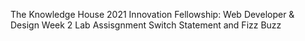 The Knowledge House 2021 Innovation Fellowship: Web Developer & Design
Week 2 Lab Assisgnment
Switch Statement and Fizz Buzz
